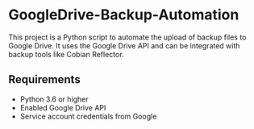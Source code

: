 # GoogleDrive-Backup-Automation

This project is a Python script to automate the upload of backup files to Google Drive. It uses the Google Drive API and can be integrated with backup tools like Cobian Reflector.

## Requirements
- Python 3.6 or higher
- Enabled Google Drive API
- Service account credentials from Google

